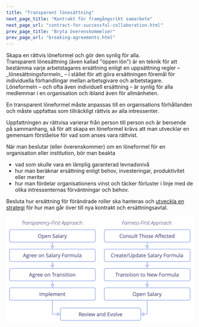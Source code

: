 ```yaml
---
title: "Transparent lönesättning"
next_page_title: "Kontrakt för framgångsrikt samarbete"
next_page_url: "contract-for-successful-collaboration.html"
prev_page_title: "Bryta överenskommelser"
prev_page_url: "breaking-agreements.html"
---
```



<div class="card summary"><div class="card-body">Skapa en rättvis löneformel och gör den synlig för alla.
</div></div>
Transparent lönesättning (även kallad "öppen lön") är en teknik för att bestämma varje arbetstagares ersättning enligt en uppsättning regler – _lönesättningsformeln_ – i stället för att göra ersättningen föremål för individuella förhandlingar mellan arbetsgivare och arbetstagare. Löneformeln – och ofta även individuell ersättning – är synlig för alla medlemmar i en organisation och ibland även för allmänheten.

En transparent löneformel måste anpassas till en organisations förhållanden och måste uppfattas som tillräckligt rättvis av alla intressenter.

Uppfattningen av rättvisa varierar från person till person och är beroende på sammanhang, så för att skapa en löneformel krävs att man utvecklar en gemensam förståelse för vad som anses vara rättvist.

När man beslutar (eller överenskommer) om en löneformel för en organisation eller institution, bör man beakta

- vad som skulle vara en lämplig garanterad levnadsnivå
- hur man beräknar ersättning enligt behov, investeringar, produktivitet eller meriter
- hur man fördelar organisationens vinst och täcker förluster i linje med de olika intressenternas förväntningar och behov.

Besluta hur ersättning för förändrade roller ska hanteras och [utveckla en strategi](clarify-and-develop-strategy.html) för hur man går över till nya kontrakt och ersättningsavtal.

![Två sätt att öppna upp lönemodellen](img/process/opening-salaries.png)
